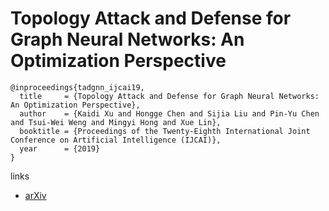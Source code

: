# Topology Attack and Defense for Graph Neural Networks: An Optimization Perspective

```
@inproceedings{tadgnn_ijcai19,
  title     = {Topology Attack and Defense for Graph Neural Networks: An Optimization Perspective},
  author    = {Kaidi Xu and Hongge Chen and Sijia Liu and Pin-Yu Chen and Tsui-Wei Weng and Mingyi Hong and Xue Lin},
  booktitle = {Proceedings of the Twenty-Eighth International Joint Conference on Artificial Intelligence (IJCAI)},            
  year      = {2019}
}
```

links
- [arXiv](https://arxiv.org/abs/1906.04214)
